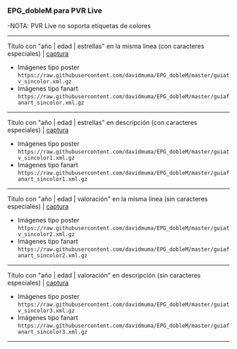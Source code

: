 ### EPG_dobleM para PVR Live
-NOTA: PVR Live no soporta etiquetas de colores
***
Título con "año | edad | estrellas" en la misma linea (con caracteres especiales) | [captura](https://raw.githubusercontent.com/davidmuma/Canales_dobleM/master/Varios/EPG/PVRLive.jpg)
- Imágenes tipo poster `https://raw.githubusercontent.com/davidmuma/EPG_dobleM/master/guiatv_sincolor.xml.gz`
- Imágenes tipo fanart `https://raw.githubusercontent.com/davidmuma/EPG_dobleM/master/guiafanart_sincolor.xml.gz`
***
Título con "año | edad | estrellas" en descripción (con caracteres especiales) | [captura](https://raw.githubusercontent.com/davidmuma/Canales_dobleM/master/Varios/EPG/PVRLive1.jpg)
- Imágenes tipo poster `https://raw.githubusercontent.com/davidmuma/EPG_dobleM/master/guiatv_sincolor1.xml.gz`
- Imágenes tipo fanart `https://raw.githubusercontent.com/davidmuma/EPG_dobleM/master/guiafanart_sincolor1.xml.gz`
***
Título con "año | edad | valoración" en la misma linea (sin caracteres especiales) | [captura](https://raw.githubusercontent.com/davidmuma/Canales_dobleM/master/Varios/EPG/PVRLive2.jpg)
- Imágenes tipo poster `https://raw.githubusercontent.com/davidmuma/EPG_dobleM/master/guiatv_sincolor2.xml.gz`
- Imágenes tipo fanart `https://raw.githubusercontent.com/davidmuma/EPG_dobleM/master/guiafanart_sincolor2.xml.gz`
***
Título con "año | edad | valoración" en descripción (sin caracteres especiales) | [captura](https://raw.githubusercontent.com/davidmuma/Canales_dobleM/master/Varios/EPG/PVRLive3.jpg)
- Imágenes tipo poster `https://raw.githubusercontent.com/davidmuma/EPG_dobleM/master/guiatv_sincolor3.xml.gz`
- Imágenes tipo fanart `https://raw.githubusercontent.com/davidmuma/EPG_dobleM/master/guiafanart_sincolor3.xml.gz`
***

